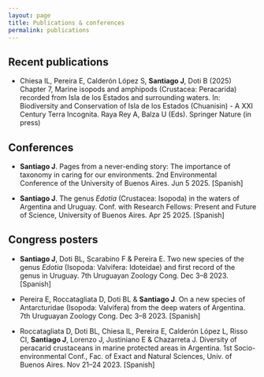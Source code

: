 ```yaml
---
layout: page
title: Publications & conferences
permalink: publications
---
```


## Recent publications

- Chiesa IL, Pereira E, Calderón López S, **Santiago J**, Doti B (2025) Chapter 7, Marine isopods and amphipods (Crustacea: Peracarida) recorded from Isla de los Estados and surrounding waters. In: Biodiversity and Conservation of Isla de los Estados (Chuanisin) - A XXI Century Terra Incognita. Raya Rey A, Balza U (Eds). Springer Nature (in press)

## Conferences

- **Santiago J**. Pages from a never-ending story: The importance of taxonomy in caring for our environments. 2nd Environmental Conference of the University of Buenos Aires. Jun 5 2025. [Spanish]

- **Santiago J**. The genus _Edotia_ (Crustacea: Isopoda) in the waters of Argentina and Uruguay. Conf. with Research Fellows: Present and Future of Science, University of Buenos Aires. Apr 25 2025. [Spanish]

## Congress posters

- **Santiago J**, Doti BL, Scarabino F & Pereira E. Two new species of the genus _Edotia_ (Isopoda: Valvifera: Idoteidae) and first record of the genus in Uruguay. 7th Uruguayan Zoology Cong. Dec 3–8 2023. [Spanish]

- Pereira E, Roccatagliata D, Doti BL & **Santiago J**. On a new species of Antarcturidae (Isopoda: Valvifera) from the deep waters of Argentina. 7th Uruguayan Zoology Cong. Dec 3–8 2023. [Spanish]

- Roccatagliata D, Doti BL, Chiesa IL, Pereira E, Calderón López L, Risso CI, **Santiago J**, Lorenzo J, Justiniano E & Chazarreta J. Diversity of peracarid crustaceans in marine protected areas in Argentina. 1st Socio- environmental Conf., Fac. of Exact and Natural Sciences, Univ. of Buenos Aires. Nov 21–24 2023. [Spanish]
